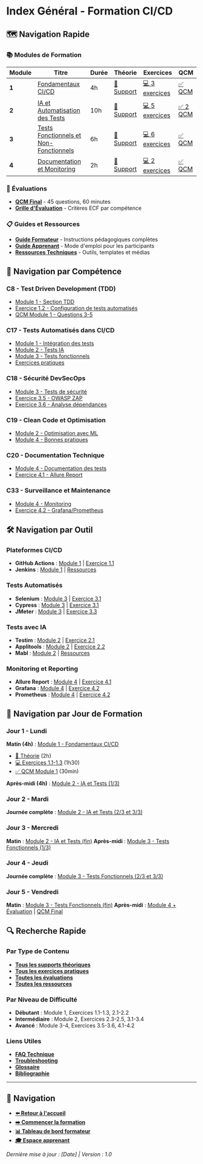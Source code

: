 # Index Général - Formation CI/CD

## 🗺️ Navigation Rapide

### 📚 Modules de Formation

| Module | Titre | Durée | Théorie | Exercices | QCM |
|--------|-------|-------|---------|-----------|-----|
| **1** | [Fondamentaux CI/CD](modules/module-1-fondamentaux/README.md) | 4h | [📖 Support](modules/module-1-fondamentaux/support-theorique.md) | [💻 3 exercices](exercices/module-1/README.md) | [✅ QCM](evaluations/qcm-intermediaires/module-1-qcm.md) |
| **2** | [IA et Automatisation des Tests](modules/module-2-ia-tests/README.md) | 10h | [📖 Support](modules/module-2-ia-tests/support-theorique.md) | [💻 5 exercices](exercices/module-2/README.md) | [✅ 2 QCM](evaluations/qcm-intermediaires/module-2-qcm.md) |
| **3** | [Tests Fonctionnels et Non-Fonctionnels](modules/module-3-tests-fonctionnels/README.md) | 6h | [📖 Support](modules/module-3-tests-fonctionnels/support-theorique.md) | [💻 6 exercices](exercices/module-3/README.md) | [✅ QCM](evaluations/qcm-intermediaires/module-3-qcm.md) |
| **4** | [Documentation et Monitoring](modules/module-4-documentation/README.md) | 2h | [📖 Support](modules/module-4-documentation/support-theorique.md) | [💻 2 exercices](exercices/module-4/README.md) | [✅ QCM](evaluations/qcm-intermediaires/module-4-qcm.md) |

### 🎯 Évaluations

- **[QCM Final](evaluations/qcm-final/qcm-final.md)** - 45 questions, 60 minutes
- **[Grille d'Évaluation](evaluations/qcm-final/grille-evaluation.md)** - Critères ECF par compétence

### 📋 Guides et Ressources

- **[Guide Formateur](guides/guide-formateur.md)** - Instructions pédagogiques complètes
- **[Guide Apprenant](guides/guide-apprenant.md)** - Mode d'emploi pour les participants
- **[Ressources Techniques](ressources/README.md)** - Outils, templates et médias

## 🎯 Navigation par Compétence

### C8 - Test Driven Development (TDD)
- [Module 1 - Section TDD](modules/module-1-fondamentaux/support-theorique.md#tdd-et-bonnes-pratiques)
- [Exercice 1.2 - Configuration de tests automatisés](exercices/module-1/exercice-1-2.md)
- [QCM Module 1 - Questions 3-5](evaluations/qcm-intermediaires/module-1-qcm.md#questions-tdd)

### C17 - Tests Automatisés dans CI/CD
- [Module 1 - Intégration des tests](modules/module-1-fondamentaux/support-theorique.md#integration-tests-cicd)
- [Module 2 - Tests IA](modules/module-2-ia-tests/support-theorique.md)
- [Module 3 - Tests fonctionnels](modules/module-3-tests-fonctionnels/support-theorique.md)
- [Exercices pratiques](exercices/README.md#tests-automatises)

### C18 - Sécurité DevSecOps
- [Module 3 - Tests de sécurité](modules/module-3-tests-fonctionnels/support-theorique.md#tests-securite)
- [Exercice 3.5 - OWASP ZAP](exercices/module-3/exercice-3-5.md)
- [Exercice 3.6 - Analyse dépendances](exercices/module-3/exercice-3-6.md)

### C19 - Clean Code et Optimisation
- [Module 2 - Optimisation avec ML](modules/module-2-ia-tests/support-theorique.md#optimisation-ml)
- [Module 4 - Bonnes pratiques](modules/module-4-documentation/support-theorique.md#bonnes-pratiques)

### C20 - Documentation Technique
- [Module 4 - Documentation des tests](modules/module-4-documentation/support-theorique.md)
- [Exercice 4.1 - Allure Report](exercices/module-4/exercice-4-1.md)

### C33 - Surveillance et Maintenance
- [Module 4 - Monitoring](modules/module-4-documentation/support-theorique.md#monitoring-dashboards)
- [Exercice 4.2 - Grafana/Prometheus](exercices/module-4/exercice-4-2.md)

## 🛠️ Navigation par Outil

### Plateformes CI/CD
- **GitHub Actions** : [Module 1](modules/module-1-fondamentaux/support-theorique.md#github-actions) | [Exercice 1.1](exercices/module-1/exercice-1-1.md)
- **Jenkins** : [Module 1](modules/module-1-fondamentaux/support-theorique.md#jenkins) | [Ressources](ressources/outils/jenkins-setup.md)

### Tests Automatisés
- **Selenium** : [Module 3](modules/module-3-tests-fonctionnels/support-theorique.md#selenium) | [Exercice 3.1](exercices/module-3/exercice-3-1.md)
- **Cypress** : [Module 3](modules/module-3-tests-fonctionnels/support-theorique.md#cypress) | [Exercice 3.1](exercices/module-3/exercice-3-1.md)
- **JMeter** : [Module 3](modules/module-3-tests-fonctionnels/support-theorique.md#jmeter) | [Exercice 3.3](exercices/module-3/exercice-3-3.md)

### Tests avec IA
- **Testim** : [Module 2](modules/module-2-ia-tests/support-theorique.md#testim) | [Exercice 2.1](exercices/module-2/exercice-2-1.md)
- **Applitools** : [Module 2](modules/module-2-ia-tests/support-theorique.md#applitools) | [Exercice 2.2](exercices/module-2/exercice-2-2.md)
- **Mabl** : [Module 2](modules/module-2-ia-tests/support-theorique.md#mabl) | [Ressources](ressources/outils/mabl-setup.md)

### Monitoring et Reporting
- **Allure Report** : [Module 4](modules/module-4-documentation/support-theorique.md#allure) | [Exercice 4.1](exercices/module-4/exercice-4-1.md)
- **Grafana** : [Module 4](modules/module-4-documentation/support-theorique.md#grafana) | [Exercice 4.2](exercices/module-4/exercice-4-2.md)
- **Prometheus** : [Module 4](modules/module-4-documentation/support-theorique.md#prometheus) | [Exercice 4.2](exercices/module-4/exercice-4-2.md)

## 📅 Navigation par Jour de Formation

### Jour 1 - Lundi
**Matin (4h)** : [Module 1 - Fondamentaux CI/CD](modules/module-1-fondamentaux/README.md)
- [📖 Théorie](modules/module-1-fondamentaux/support-theorique.md) (2h)
- [💻 Exercices 1.1-1.3](exercices/module-1/README.md) (1h30)
- [✅ QCM Module 1](evaluations/qcm-intermediaires/module-1-qcm.md) (30min)

**Après-midi (4h)** : [Module 2 - IA et Tests (1/3)](modules/module-2-ia-tests/README.md#jour-1)

### Jour 2 - Mardi
**Journée complète** : [Module 2 - IA et Tests (2/3 et 3/3)](modules/module-2-ia-tests/README.md#jour-2)

### Jour 3 - Mercredi
**Matin** : [Module 2 - IA et Tests (fin)](modules/module-2-ia-tests/README.md#jour-3-matin)
**Après-midi** : [Module 3 - Tests Fonctionnels (1/3)](modules/module-3-tests-fonctionnels/README.md#jour-3)

### Jour 4 - Jeudi
**Journée complète** : [Module 3 - Tests Fonctionnels (2/3 et 3/3)](modules/module-3-tests-fonctionnels/README.md#jour-4)

### Jour 5 - Vendredi
**Matin** : [Module 3 - Tests Fonctionnels (fin)](modules/module-3-tests-fonctionnels/README.md#jour-5-matin)
**Après-midi** : [Module 4 + Évaluation](modules/module-4-documentation/README.md) | [QCM Final](evaluations/qcm-final/qcm-final.md)

## 🔍 Recherche Rapide

### Par Type de Contenu
- **[Tous les supports théoriques](modules/README.md)**
- **[Tous les exercices pratiques](exercices/README.md)**
- **[Toutes les évaluations](evaluations/README.md)**
- **[Toutes les ressources](ressources/README.md)**

### Par Niveau de Difficulté
- **Débutant** : Module 1, Exercices 1.1-1.3, 2.1-2.2
- **Intermédiaire** : Module 2, Exercices 2.3-2.5, 3.1-3.4
- **Avancé** : Module 3-4, Exercices 3.5-3.6, 4.1-4.2

### Liens Utiles
- **[FAQ Technique](ressources/faq-technique.md)**
- **[Troubleshooting](ressources/troubleshooting.md)**
- **[Glossaire](ressources/glossaire.md)**
- **[Bibliographie](ressources/bibliographie.md)**

---

## 🧭 Navigation

- **[⬅️ Retour à l'accueil](README.md)**
- **[➡️ Commencer la formation](modules/module-1-fondamentaux/README.md)**
- **[📊 Tableau de bord formateur](guides/guide-formateur.md#tableau-de-bord)**
- **[🎓 Espace apprenant](guides/guide-apprenant.md#demarrage)**

*Dernière mise à jour : [Date] | Version : 1.0*